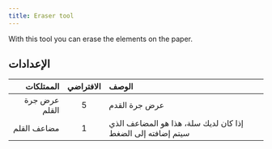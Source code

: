 ```yaml
---
title: Eraser tool
---
```


With this tool you can erase the elements on the paper.

## الإعدادات

|     الممتلكات | الافتراضي | الوصف                                                       |
| ------------: | :-------: | :---------------------------------------------------------- |
| عرض جرة القلم |     5     | عرض جرة القدم                                               |
|   مضاعف القلم |     1     | إذا كان لديك سلة، هذا هو المضاعف الذي سيتم إضافته إلى الضغط |
